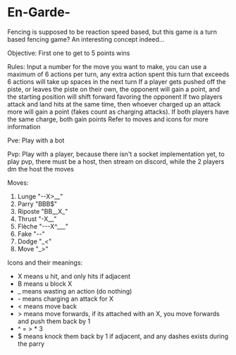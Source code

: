 # En-Garde-
Fencing is supposed to be reaction speed based, but this game is a turn based fencing game? An interesting concept indeed...

Objective:
First one to get to 5 points wins

Rules:
Input a number for the move you want to make, you can use a maximum of 6 actions per turn, any extra action spent this turn that exceeds 6 actions will take up spaces in the next turn
If a player gets pushed off the piste, or leaves the piste on their own, the opponent will gain a point, and the starting position will shift forward favoring the opponent
If two players attack and land hits at the same time, then whoever charged up an attack more will gain a point (fakes count as charging attacks). If both players have the same charge, both gain points
Refer to moves and icons for more information

Pve:
Play with a bot

Pvp:
Play with a player, because there isn't a socket implementation yet, to play pvp, there must be a host, then stream on discord, while the 2 players dm the host the moves

Moves:
1. Lunge "--X>__"
2. Parry "BBB$"
3. Riposte "BB__X_"
4. Thrust "-X__"
5. Flèche "---X^___"
6. Fake "--"
7. Dodge "_<"
8. Move "_>"

Icons and their meanings:
- X means u hit, and only hits if adjacent 
- B means u block X
- \_  means wasting an action (do nothing)
- \- means charging an attack for X
- < means move back
- \> means move forwards, if its attached with an X, you move forwards and push them back by 1
- ^ = > * 3
- $ means knock them back by 1 if adjacent, and any dashes exists during the parry
